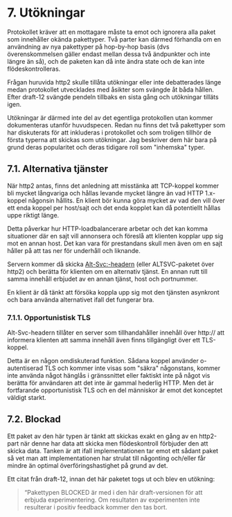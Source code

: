 # 7. Utökningar

Protokollet kräver att en mottagare måste ta emot och ignorera alla paket som
innehåller okända pakettyper. Två parter kan därmed förhandla om en
användning av nya pakettyper på hop-by-hop basis (dvs överenskommelsen
gäller endast mellan dessa två ändpunkter och inte längre än så), och de paketen
kan då inte ändra state och de kan inte flödeskontrolleras.

Frågan huruvida http2 skulle tillåta utökningar eller inte debatterades länge
medan protokollet utvecklades med åsikter som svängde åt båda hållen. Efter
draft-12 svängde pendeln tillbaks en sista gång och utökningar tilläts igen.

Utökningar är därmed inte del av det egentliga protokollen utan kommer
dokumenteras utanför huvudspecen. Redan nu finns det två pakettyper som har
diskuterats för att inkluderas i protokollet och som troligen tillhör de
första typerna att skickas som utökningar. Jag beskriver dem här bara på grund
deras popularitet och deras tidigare roll som "inhemska" typer.

## 7.1. Alternativa tjänster

När http2 antas, finns det anledning att misstänka att TCP-koppel kommer bli
mycket långvariga och hållas levande mycket längre än vad HTTP 1.x-koppel
någonsin hållits. En klient bör kunna göra mycket av vad den vill över ett
enda koppel per host/sajt och det enda kopplet kan då potentiellt hållas
uppe riktigt länge.

Detta påverkar hur HTTP-loadbalancerare arbetar och det kan komma situationer
där en sajt vill annonsera och föreslå att klienten kopplar upp sig mot en
annan host. Det kan vara för prestandans skull men även om en sajt håller på
att tas ner för underhåll och liknande.

Servern kommer då skicka
[Alt-Svc:-headern](https://tools.ietf.org/html/draft-ietf-httpbis-alt-svc-07)
(eller ALTSVC-paketet över http2) och berätta för klienten om en alternativ
tjänst. En annan rutt till samma innehåll erbjudet av en annan tjänst, host
och portnummer.

En klient är då tänkt att försöka koppla upp sig mot den tjänsten asynkront
och bara använda alternativet ifall det fungerar bra.

### 7.1.1. Opportunistisk TLS

Alt-Svc-headern tillåter en server som tillhandahåller innehåll över http://
att informera klienten att samma innehåll även finns tillgängligt över ett
TLS-koppel.

Detta är en någon omdiskuterad funktion. Sådana koppel använder o-autentiserad
TLS och kommer inte visas som "säkra" någonstans, kommer inte använda något
hänglås i gränssnittet eller faktiskt inte på något vis berätta för användaren
att det inte är gammal hederlig HTTP. Men det är fortfarande opportunistisk
TLS och en del människor är emot det konceptet väldigt starkt.

## 7.2. Blockad

Ett paket av den här typen är tänkt att skickas exakt en gång av en http2-part
när denne har data att skicka men flödeskontroll förbjuder den att skicka
data. Tanken är att ifall implementationen tar emot ett sådant paket så vet
man att implementationen har strulat till någonting och/eller får mindre
än optimal överföringshastighet på grund av det.

Ett citat från draft-12, innan det här paketet togs ut och blev en utökning:

> “Pakettypen BLOCKED är med i den här draft-versionen för att erbjuda
> experimentering.  Om resultaten av experimenten inte resulterar i positiv
> feedback kommer den tas bort.
